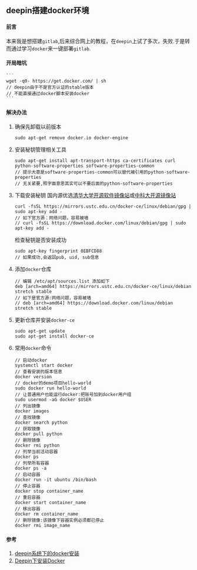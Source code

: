 ## deepin搭建docker环境

#### 前言
本来我是想搭建`gitlab`,后来综合网上的教程，在`deepin`上试了多次，失败.于是转而通过学习`docker`来一键部署`gitlab`.

#### 开局暗坑
    ```
    wget -q0- https://get.docker.com/ | sh
    // deepin由于不是官方认证的stable版本
    // 不能直接通过docker脚本安装docker
    ```

#### 解决办法
1. 确保先卸载以前版本
    ```
    sudo apt-get remove docker.io docker-engine
    ```
1. 安装秘钥管理相关工具
    ```
    sudo apt-get install apt-transport-https ca-certificates curl python-software-properties software-properties-common
    // 提示大意是software-properties-common可以替代被引用的python-software-properties
    // 无关紧要,照字面意思其实可以不要后面的python-software-properties
    ```

1. 下载安装秘钥
    国内源优选[清华大学开源软件镜像站](https://mirrors.tuna.tsinghua.edu.cn/help/docker-ce/)或[中科大开源镜像站](http://mirrors.ustc.edu.cn/)
    ```
    curl -fsSL https://mirrors.ustc.edu.cn/docker-ce/linux/debian/gpg | sudo apt-key add -
    // 如下官方源：网络问题，容易被墙
    // curl -fsSL https://download.docker.com/linux/debian/gpg | sudo apt-key add -
    ```

    检查秘钥是否安装成功
    ```
    sudo apt-key fingerprint 0EBFCD88
    // 如果成功,会返回pub, uid, sub信息
    ```

1. 添加`docker`仓库
    ```
    // 编辑 /etc/apt/sources.list 添加如下
    deb [arch=amd64] https://mirrors.ustc.edu.cn/docker-ce/linux/debian stretch stable
    // 如下是官方源:网络问题，容易被墙
    // deb [arch=amd64] https://download.docker.com/linux/debian stretch stable
    ```

1. 更新仓库并安装`docker-ce`
    ```
    sudo apt-get update
    sudo apt-get install docker-ce
    ```

1. 常用`docker`命令
    ```
    // 启动docker
    systemctl start docker
    // 查看安装的版本信息
    docker version
    // docker的demo项目hello-world
    sudo docker run hello-world
    // 让普通用户也能运行docker:把账号加到docker用户组
    sudo usermod -aG docker $USER
    // 列出镜像
    docker images
    // 查找镜像
    docker search python
    // 获取镜像
    docker pull python
    // 删除镜像
    docker rmi python
    // 列举当前活动容器
    docker ps
    // 列举所有容器
    docker ps -a
    // 启动容器
    docker run -it ubuntu /bin/bash
    // 停止容器
    docker stop container_name
    // 重启容器
    docker start container_name
    // 移出容器
    docker rm container_name
    // 删除镜像:该镜像下容器实例必须都已停止
    docker rmi image_name
    ```
#### 参考
1. [deepin系统下的docker安装](https://www.jianshu.com/p/8200a3a50806)
1. [Deepin下安装Docker](https://www.diandian100.cn/bce2e291.html)